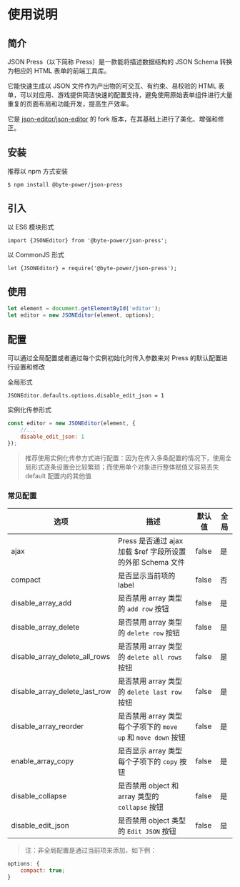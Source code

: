 # 使用说明

## 简介

JSON Press（以下简称 Press）是一款能将描述数据结构的 JSON Schema 转换为相应的 HTML 表单的前端工具库。

它能快速生成以 JSON 文件作为产出物的可交互、有约束、易校验的 HTML 表单，可以对应用、游戏提供简洁快速的配置支持，避免使用原始表单组件进行大量重复的页面布局和功能开发，提高生产效率。

它是 [json-editor/json-editor](https://github.com/json-editor/json-editor) 的 fork 版本，在其基础上进行了美化、增强和修正。

## 安装

推荐以 npm 方式安装

`$ npm install @byte-power/json-press`

## 引入

以 ES6 模块形式

`import {JSONEditor} from '@byte-power/json-press';`

以 CommonJS 形式

`let {JSONEditor} = require('@byte-power/json-press');`

## 使用

```javascript
let element = document.getElementById('editor');
let editor = new JSONEditor(element, options);
```

## 配置

可以通过全局配置或者通过每个实例初始化时传入参数来对 Press 的默认配置进行设置和修改

全局形式

`JSONEditor.defaults.options.disable_edit_json = 1`

实例化传参形式

```javascript
const editor = new JSONEditor(element, {
    //...
    disable_edit_json: 1
});
```

> 推荐使用实例化传参方式进行配置：因为在传入多条配置的情况下，使用全局形式逐条设置会比较繁琐；而使用单个对象进行整体赋值又容易丢失 default 配置内的其他值

### 常见配置

| 选项                          | 描述                                                          | 默认值 | 全局 |
| ----------------------------- | ------------------------------------------------------------- | ------ | ---- |
| ajax                          | Press 是否通过 ajax 加载 $ref 字段所设置的外部 Schema 文件    | false  | 是   |
| compact                       | 是否显示当前项的 label                                        | false  | 否   |
| disable_array_add             | 是否禁用 array 类型的 `add row` 按钮                          | false  | 是   |
| disable_array_delete          | 是否禁用 array 类型的 `delete row` 按钮                       | false  | 是   |
| disable_array_delete_all_rows | 是否禁用 array 类型的 `delete all rows` 按钮                  | false  | 是   |
| disable_array_delete_last_row | 是否禁用 array 类型的 `delete last row` 按钮                  | false  | 是   |
| disable_array_reorder         | 是否禁用 array 类型每个子项下的 `move up` 和 `move down` 按钮 | false  | 是   |
| enable_array_copy             | 是否显示 array 类型每个子项下的 `copy` 按钮                   | false  | 是   |
| disable_collapse              | 是否禁用 object 和 array 类型的 `collapse` 按钮               | false  | 是   |
| disable_edit_json             | 是否禁用 object 类型的 `Edit JSON` 按钮                       | false  | 是   |

> 注：非全局配置是通过当前项来添加，如下例：

```javascript
options: {
    compact: true;
}
```
